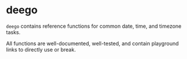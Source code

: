 # deego

`deego` contains reference functions for common date, time, and timezone tasks.

All functions are well-documented, well-tested, and contain playground links to directly use or break.